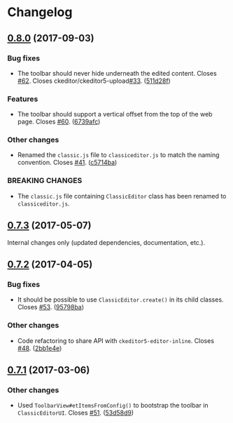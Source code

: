 Changelog
=========

## [0.8.0](https://github.com/ckeditor/ckeditor5-editor-classic/compare/v0.7.3...v0.8.0) (2017-09-03)

### Bug fixes

* The toolbar should never hide underneath the edited content. Closes [#62](https://github.com/ckeditor/ckeditor5-editor-classic/issues/62). Closes ckeditor/ckeditor5-upload[#33](https://github.com/ckeditor/ckeditor5-editor-classic/issues/33). ([511d28f](https://github.com/ckeditor/ckeditor5-editor-classic/commit/511d28f))

### Features

* The toolbar should support a vertical offset from the top of the web page. Closes [#60](https://github.com/ckeditor/ckeditor5-editor-classic/issues/60). ([6739afc](https://github.com/ckeditor/ckeditor5-editor-classic/commit/6739afc))

### Other changes

* Renamed the `classic.js` file to `classiceditor.js` to match the naming convention. Closes [#41](https://github.com/ckeditor/ckeditor5-editor-classic/issues/41). ([c5714ba](https://github.com/ckeditor/ckeditor5-editor-classic/commit/c5714ba))

### BREAKING CHANGES

* The `classic.js` file containing `ClassicEditor` class has been renamed to `classiceditor.js`.


## [0.7.3](https://github.com/ckeditor/ckeditor5-editor-classic/compare/v0.7.2...v0.7.3) (2017-05-07)

Internal changes only (updated dependencies, documentation, etc.).

## [0.7.2](https://github.com/ckeditor/ckeditor5-editor-classic/compare/v0.7.1...v0.7.2) (2017-04-05)

### Bug fixes

* It should be possible to use `ClassicEditor.create()` in its child classes. Closes [#53](https://github.com/ckeditor/ckeditor5-editor-classic/issues/53). ([95798ba](https://github.com/ckeditor/ckeditor5-editor-classic/commit/95798ba))

### Other changes

* Code refactoring to share API with `ckeditor5-editor-inline`. Closes [#48](https://github.com/ckeditor/ckeditor5-editor-classic/issues/48). ([2bb1e4e](https://github.com/ckeditor/ckeditor5-editor-classic/commit/2bb1e4e))


## [0.7.1](https://github.com/ckeditor/ckeditor5-editor-classic/compare/v0.7.0...v0.7.1) (2017-03-06)

### Other changes

* Used `ToolbarView#etItemsFromConfig()` to bootstrap the toolbar in `ClassicEditorUI`. Closes [#51](https://github.com/ckeditor/ckeditor5/issues/51). ([53d58d9](https://github.com/ckeditor/ckeditor5-editor-classic/commit/53d58d9))

